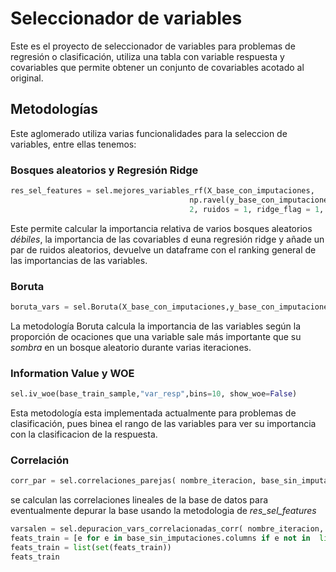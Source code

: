 # Seleccionador de variables
Este es el proyecto de seleccionador de variables para problemas de regresión o clasificación, utiliza una tabla con variable respuesta y covariables que permite obtener un conjunto de covariables acotado al original.


## Metodologías

Este aglomerado utiliza varias funcionalidades para la seleccion de variables, entre ellas tenemos:

### Bosques aleatorios y Regresión Ridge
```python
res_sel_features = sel.mejores_variables_rf(X_base_con_imputaciones,
                                        np.ravel(y_base_con_imputaciones),
                                        2, ruidos = 1, ridge_flag = 1, folds=3, seed = 42, type = "class")
```

Este permite calcular la importancia relativa de varios bosques aleatorios *débiles*, la importancia de las covariables d euna regresión ridge y añade un par de ruidos aleatorios, devuelve un dataframe con el ranking general de las importancias de las variables.

### Boruta
```python
boruta_vars = sel.Boruta(X_base_con_imputaciones,y_base_con_imputaciones, type = "class")
```

La metodología Boruta calcula la importancia de las variables según la proporción de ocaciones que una variable sale más importante que su *sombra* en un bosque aleatorio durante varias iteraciones.

### Information Value y WOE
```python
sel.iv_woe(base_train_sample,"var_resp",bins=10, show_woe=False)
```
Esta metodología esta implementada actualmente para problemas de clasificación, pues binea el rango de las variables para ver su importancia con la clasificacion de la respuesta.

### Correlación
```python
corr_par = sel.correlaciones_parejas( nombre_iteracion, base_sin_imputaciones, variables_categoricas)
```

se calculan las correlaciones lineales de la base de datos para eventualmente depurar la base usando la metodologia de *res_sel_features*
```python
varsalen = sel.depuracion_vars_correlacionadas_corr( nombre_iteracion, corr_par, res_sel_features )
feats_train = [e for e in base_sin_imputaciones.columns if e not in  list(varsalen['variable'])]
feats_train = list(set(feats_train))
feats_train
```









